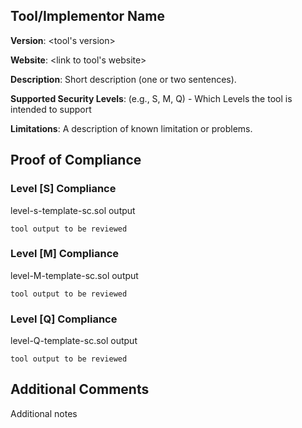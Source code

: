 ## Tool/Implementor Name

**Version**: <tool's version>

**Website**: <link to tool's website>

**Description**: Short description (one or two sentences).

**Supported Security Levels**: (e.g., S, M, Q) - Which Levels the tool is intended to support

**Limitations**:  A description of known limitation or problems.

## Proof of Compliance

### **Level [S] Compliance**

level-s-template-sc.sol output
```
tool output to be reviewed
```

### **Level [M] Compliance**

level-M-template-sc.sol output
```
tool output to be reviewed
```

### **Level [Q] Compliance**

level-Q-template-sc.sol output
```
tool output to be reviewed
```

## Additional Comments

Additional notes
